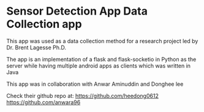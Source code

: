 # Sensor Detection App Data Collection app

This app was used as a data collection method for a research project led by Dr. Brent Lagesse Ph.D.

The app is an implementation of a flask and flask-socketio in Python as the server while having multiple android apps as clients which was written in Java

This app was in collaboration with Anwar Aminuddin and Donghee lee

Check their github repo at:
https://github.com/heedong0612
https://github.com/anwara96
